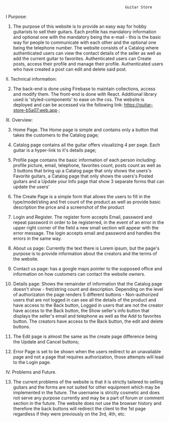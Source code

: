                                                          Guitar Store

I Purpose: 

1. The purpose of this website is to provide an easy way for hobby guitarists to sell their guitars. Each profile has mandatory information and optional one with the mandatory being the e-mail - this is the basic way for people to communicate with each other and the optional one being the telephone number. The website consists of a Catalog where authenticated users can view the contact details of the seller as well as add the current guitar to favorites. Authenticated users can Create posts, access their profile and manage their profile. Authenticated users who have created a post can edit and delete said post.

II. Technical information: 

2. The back-end is done using Firebase to maintain collections, access and modify them. The front-end is done with React. Additional library used is 'styled-components' to ease on the css. The website is deployed and can be accessed via the following link: https://guitar-store-b5a07.web.app ;

III. Overview:

3. Home Page. The Home page is simple and contains only a button that takes the customers to the Catalog page;

4. Catalog page contains all the guitar offers visualizing 4 per page. Each guitar is a hyper-link to it's details page;

5. Profile page contains the basic information of each person including: profile picture, email, telephone, favorites count, posts count as well as 3 buttons that bring up a Catalog page that only shows the users's Favorite guitars, a Catalog page that only shows the users's Posted guitars and a Update your Info page that show 3 separate forms that can update the users'

6. The Create Page is a simple form that allows the users to fill in the type/model/sting and fret count of the product as well as provide basic description the price and a screenshot of the product

7. Login and Register. The register form accepts Email, password and repeat password in order to be registerred, in the event of an error in the upper right corner of the field a new small section will appear with the error message. The login accepts email and password and handles the errors in the same way.

8. About us page: Currently the text there is Lorem ipsum, but the page's purpose is to provide information about the creators and the terms of the website.

9. Contact us page: has a google maps pointer to the supposed office and information on how customers can contact the website owners.

10. Details page: Shows the remainder of information that the Catalog page doesn't show - fret/string count and description. Depending on the level of authorizaton the page renders 5 different buttons - Non-authorized users that are not logged in can see all the details of the product and have access to the Back button, Logged in users that are not the creator have access to the Back button, the Show seller's info button that displays the seller's email and telephone as well as the Add to favorites button. The creators have access to the Back button, the edit and delete buttons.

11. The Edit page is almost the same as the create page difference being the Update and Cancel buttons;

12. Error Page is set to be shown when the users redirect to an unavailable page and not a page that requires authorization, those attempts will lead to the Login page.

IV. Problems and Future. 

13. The current problems of the website is that it is strictly tailered to selling guitars and the forms are not suited for other equipment which may be implemented in the future. The username is strictly cosmetic and does not serve any purpose currently and may be a part of forum or comment section in the future. The website does not use the browser history and therefore the back buttons will redirect the client to the 1st page regardless if they were previously on the 3rd, 4th, etc. 
